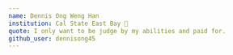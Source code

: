 ```yaml
---
name: Dennis Ong Weng Han 
institution: Cal State East Bay 🚩 
quote: I only want to be judge by my abilities and paid for.
github_user: dennisong45
---
```

